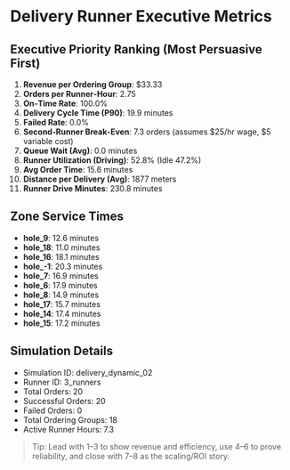 # Delivery Runner Executive Metrics

## Executive Priority Ranking (Most Persuasive First)
1. **Revenue per Ordering Group**: $33.33
2. **Orders per Runner‑Hour**: 2.75
3. **On‑Time Rate**: 100.0%
4. **Delivery Cycle Time (P90)**: 19.9 minutes
5. **Failed Rate**: 0.0%
6. **Second‑Runner Break‑Even**: 7.3 orders (assumes $25/hr wage, $5 variable cost)
7. **Queue Wait (Avg)**: 0.0 minutes
8. **Runner Utilization (Driving)**: 52.8% (Idle 47.2%)
9. **Avg Order Time**: 15.6 minutes
10. **Distance per Delivery (Avg)**: 1877 meters
11. **Runner Drive Minutes**: 230.8 minutes

## Zone Service Times
- **hole_9**: 12.6 minutes
- **hole_18**: 11.0 minutes
- **hole_16**: 18.1 minutes
- **hole_-1**: 20.3 minutes
- **hole_7**: 16.9 minutes
- **hole_6**: 17.9 minutes
- **hole_8**: 14.9 minutes
- **hole_17**: 15.7 minutes
- **hole_14**: 17.4 minutes
- **hole_15**: 17.2 minutes


## Simulation Details
- Simulation ID: delivery_dynamic_02
- Runner ID: 3_runners
- Total Orders: 20
- Successful Orders: 20
- Failed Orders: 0
- Total Ordering Groups: 18
- Active Runner Hours: 7.3

> Tip: Lead with 1–3 to show revenue and efficiency, use 4–6 to prove reliability, and close with 7–8 as the scaling/ROI story.
